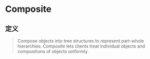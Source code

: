 # Composite

## 定义
> Compose objects into tree structures to represent part-whole hierarchies.
> Composite lets clients treat individual objects and compositions of objects uniformly.
